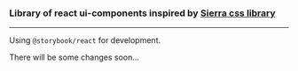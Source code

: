 ### Library of react ui-components inspired by [Sierra css library](https://github.com/sierra-library/sierra)

---

Using `@storybook/react` for development.

There will be some changes soon...
